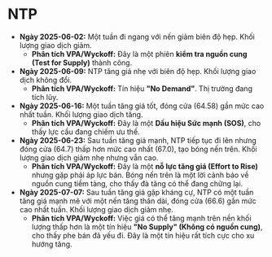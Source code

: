 # NTP

- **Ngày 2025-06-02:** Một tuần đi ngang với nến giảm biên độ hẹp. Khối lượng giao dịch giảm.
    - **Phân tích VPA/Wyckoff:** Đây là một phiên **kiểm tra nguồn cung (Test for Supply)** thành công.
- **Ngày 2025-06-09:** NTP tăng giá nhẹ với biên độ hẹp. Khối lượng giao dịch không đổi.
    - **Phân tích VPA/Wyckoff:** Tín hiệu **"No Demand"**. Thị trường đang tích lũy.
- **Ngày 2025-06-16:** Một tuần tăng giá tốt, đóng cửa (64.58) gần mức cao nhất tuần. Khối lượng giao dịch tăng.
    - **Phân tích VPA/Wyckoff:** Đây là một **Dấu hiệu Sức mạnh (SOS)**, cho thấy lực cầu đang chiếm ưu thế.
- **Ngày 2025-06-23:** Sau tuần tăng giá mạnh, NTP tiếp tục đi lên nhưng đóng cửa (64.7) thấp hơn mức cao nhất (67.0), tạo bóng nến trên. Khối lượng giao dịch giảm nhẹ nhưng vẫn cao.
    - **Phân tích VPA/Wyckoff:** Đây là một **nỗ lực tăng giá (Effort to Rise)** nhưng gặp phải áp lực bán. Bóng nến trên là một lời cảnh báo về nguồn cung tiềm tàng, cho thấy đà tăng có thể đang chững lại.
- **Ngày 2025-07-07:** Sau tuần tăng giá gặp kháng cự, NTP có một tuần tăng giá mạnh mẽ với một nến tăng thân dài, đóng cửa (66.6) gần mức cao nhất tuần. Khối lượng giao dịch giảm nhẹ.
    - **Phân tích VPA/Wyckoff:** Việc giá có thể tăng mạnh trên nền khối lượng thấp hơn là một tín hiệu **"No Supply" (Không có nguồn cung)**, cho thấy phe bán đã yếu đi. Đây là một tín hiệu rất tích cực cho xu hướng tăng.


